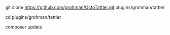 git clone https://github.com/grohman/OctoTattler.git plugins/grohman/tattler

cd plugins/grohman/tattler

composer update
